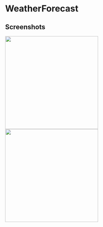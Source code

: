 # WeatherForecast



## Screenshots
<div>
  <img src=https://github.com/user-attachments/assets/0b618046-e157-4b33-8f58-574f4c556b0a width=300>
  <img src=https://github.com/user-attachments/assets/362f39fc-c9b5-496c-8277-9303c4e0a1d5 width=300>


</div>
